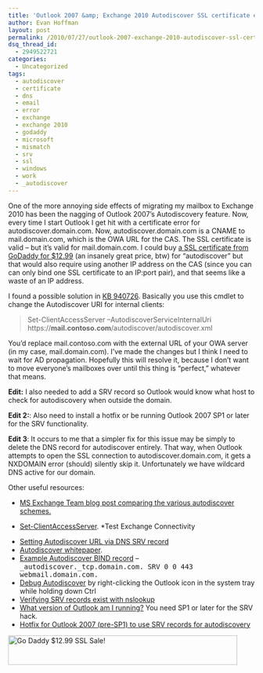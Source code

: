 ```yaml
---
title: 'Outlook 2007 &amp; Exchange 2010 Autodiscover SSL certificate error annoyance'
author: Evan Hoffman
layout: post
permalink: /2010/07/27/outlook-2007-exchange-2010-autodiscover-ssl-certificate-error-annoyance/
dsq_thread_id:
  - 2949522721
categories:
  - Uncategorized
tags:
  - autodiscover
  - certificate
  - dns
  - email
  - error
  - exchange
  - exchange 2010
  - godaddy
  - microsoft
  - mismatch
  - srv
  - ssl
  - windows
  - work
  - _autodiscover
---
```

One of the more annoying side effects of migrating my mailbox to Exchange 2010 has been the nagging of Outlook 2007&#8217;s Autodiscovery feature. Now, every time I start Outlook I get hit with a certificate error for autodiscover.domain.com. Now, autodiscover.domain.com is a CNAME to mail.domain.com, which is the OWA URL for the CAS. The SSL certificate is valid &#8211; but it&#8217;s valid for mail.domain.com. I could buy <a href="http://www.godaddy.com/ssl/ssl-certificates.aspx?ci=21754&#038;isc=IAPssl5" onclick="_gaq.push(['_trackEvent', 'outbound-article', 'http://www.godaddy.com/ssl/ssl-certificates.aspx?ci=21754&isc=IAPssl5', 'a SSL certificate from GoDaddy for $12.99']);"  title="Go Daddy $12.99 SSL Sale!">a SSL certificate from GoDaddy for $12.99</a> (an insanely great price, btw) for &#8220;autodiscover&#8221; but that would also require using another IP address on the CAS (since you can can only bind one SSL certificate to an IP:port pair), and that seems like a waste of an IP address.

I found a possible solution in <a href="http://support.microsoft.com/kb/940726" onclick="_gaq.push(['_trackEvent', 'outbound-article', 'http://support.microsoft.com/kb/940726', 'KB 940726']);" >KB 940726</a>. Basically you use this cmdlet to change the Autodiscover URI for internal clients:

> Set-ClientAccessServer –AutodiscoverServiceInternalUri https://**mail.contoso.com**/autodiscover/autodiscover.xml 

You&#8217;d replace mail.contoso.com with the external URL of your OWA server (in my case, mail.domain.com). I&#8217;ve made the changes but I think I need to wait for AD propagation. Hopefully this will resolve it, because I don&#8217;t want to move everyone&#8217;s mailboxes over until this thing is &#8220;perfect,&#8221; whatever that means.

**Edit:** I also needed to add a SRV record so Outlook would know what host to check for autodiscovery when outside the domain.

**Edit 2:**: Also need to install a hotfix or be running Outlook 2007 SP1 or later for the SRV functionality.

**Edit 3**: It occurs to me that a simpler fix for this issue may be simply to delete the DNS record for autodiscover entirely. That way, when Outlook attempts to open the SSL connection to autodiscover.domain.com, it gets a NXDOMAIN error (should) silently skip it. Unfortunately we have wildcard DNS active for our domain.

Other useful resources:

  * <a href="http://msexchangeteam.com/archive/2007/09/21/447067.aspx" onclick="_gaq.push(['_trackEvent', 'outbound-article', 'http://msexchangeteam.com/archive/2007/09/21/447067.aspx', 'MS Exchange Team blog post comparing the various autodiscover schemes.']);" >MS Exchange Team blog post comparing the various autodiscover schemes.</a>
  * <a href="http://technet.microsoft.com/en-us/library/bb125157.aspx" onclick="_gaq.push(['_trackEvent', 'outbound-article', 'http://technet.microsoft.com/en-us/library/bb125157.aspx', 'Set-ClientAccessServer']);" >Set-ClientAccessServer</a>.
  *Test Exchange Connectivity<a></li> 
    
    <li>
      <a href="http://support.microsoft.com/kb/940881" onclick="_gaq.push(['_trackEvent', 'outbound-article', 'http://support.microsoft.com/kb/940881', 'Setting Autodiscover URL via DNS SRV record']);" >Setting Autodiscover URL via DNS SRV record</a>
    </li>
    <li>
      <a href="http://technet.microsoft.com/en-us/library/bb332063%28EXCHG.80%29.aspx" onclick="_gaq.push(['_trackEvent', 'outbound-article', 'http://technet.microsoft.com/en-us/library/bb332063%28EXCHG.80%29.aspx', 'Autodiscover whitepaper']);" >Autodiscover whitepaper</a>. <li>
        <a href="http://www.lengoldenstein.com/2008/09/29/creating-an-outlook-2007sp1-autodiscover-dns-record-with-bind/" onclick="_gaq.push(['_trackEvent', 'outbound-article', 'http://www.lengoldenstein.com/2008/09/29/creating-an-outlook-2007sp1-autodiscover-dns-record-with-bind/', 'Example Autodiscover BIND record']);" >Example Autodiscover BIND record</a> &#8211; <tt>_autodiscover._tcp.domain.com. SRV 0 0 443 webmail.domain.com.</tt>
      </li>
      <li>
        <a href="http://blog.tiensivu.com/aaron/archives/1398-Little-known-Outlook-feature-Hold-down-Ctrl,-right-click-on-tray-icon-Connection-Status-appears.html" onclick="_gaq.push(['_trackEvent', 'outbound-article', 'http://blog.tiensivu.com/aaron/archives/1398-Little-known-Outlook-feature-Hold-down-Ctrl,-right-click-on-tray-icon-Connection-Status-appears.html', 'Debug Autodiscover']);" >Debug Autodiscover</a> by right-clicking the Outlook icon in the system tray while holding down Ctrl
      </li>
      <li>
        <a href="http://support.microsoft.com/kb/816587" onclick="_gaq.push(['_trackEvent', 'outbound-article', 'http://support.microsoft.com/kb/816587', 'Verifying SRV records exist with nslookup']);" >Verifying SRV records exist with nslookup</a>
      </li>
      <li>
        <a href="http://support.microsoft.com/kb/928116" onclick="_gaq.push(['_trackEvent', 'outbound-article', 'http://support.microsoft.com/kb/928116', 'What version of Outlook am I running?']);" >What version of Outlook am I running?</a> You need SP1 or later for the SRV hack.
      </li>
      <li>
        <a href="http://support.microsoft.com/kb/939184/" onclick="_gaq.push(['_trackEvent', 'outbound-article', 'http://support.microsoft.com/kb/939184/', 'Hotfix for Outlook 2007 (pre-SP1) to use SRV records for autodiscovery']);" >Hotfix for Outlook 2007 (pre-SP1) to use SRV records for autodiscovery</a>
      </li></ul> 
      <p>
        <a href="http://affiliate.godaddy.com/redirect/5F43C3ECBA841ACFC3859F4F4E6CA7DA64C271385B2D61A3AD6F3CCE83EB1DD8235E60DCD7D63BCD92E2429E79A75FAC" onclick="_gaq.push(['_trackEvent', 'outbound-article', 'http://affiliate.godaddy.com/redirect/5F43C3ECBA841ACFC3859F4F4E6CA7DA64C271385B2D61A3AD6F3CCE83EB1DD8235E60DCD7D63BCD92E2429E79A75FAC', '']);" target="_blank"><img src="http://affiliate.godaddy.com/ads/5F43C3ECBA841ACFC3859F4F4E6CA7DA64C271385B2D61A3AD6F3CCE83EB1DD8235E60DCD7D63BCD92E2429E79A75FAC" border="0" width="468"  height="60" alt="Go Daddy $12.99 SSL Sale!" /></a>
      </p>
